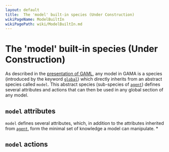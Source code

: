 ```yaml
---
layout: default
title:  The 'model' built-in species (Under Construction)
wikiPageName: ModelBuiltIn
wikiPagePath: wiki/ModelBuiltIn.md
---
```


# The 'model' built-in species (Under Construction)



As described in the [presentation of GAML](Introduction), any model in GAMA is a species (introduced by the keyword [`global`](GlobalSpecies)) which directly inherits from an abstract species called `model`. This abstract species (sub-species of [`agent`](AgentBuiltIn)) defines several attributes and actions that can then be used in any global section of any model.



## `model` attributes
`model` defines several attributes, which, in addition to the attributes inherited from [`agent`](AgentBuiltIn), form the minimal set of knowledge a model can manipulate.
  * 


## `model` actions
